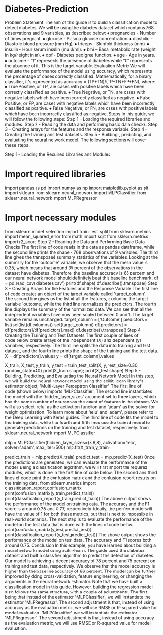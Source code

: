 # Diabetes-Prediction

Problem Statement
The aim of this guide is to build a classification model to detect diabetes. We will be using the diabetes dataset which contains 768 observations and 9 variables, as described below:
⦁	pregnancies - Number of times pregnant.
⦁	glucose - Plasma glucose concentration.
⦁	diastolic - Diastolic blood pressure (mm Hg).
⦁	triceps - Skinfold thickness (mm).
⦁	insulin - Hour serum insulin (mu U/ml).
⦁	bmi – Basal metabolic rate (weight in kg/height in m).
⦁	dpf - Diabetes pedigree function.
⦁	age - Age in years.
⦁	outcome - “1” represents the presence of diabetes while “0” represents the absence of it. This is the target variable.
Evaluation Metric
We will evaluate the performance of the model using accuracy, which represents the percentage of cases correctly classified.
Mathematically, for a binary classifier, it's represented as accuracy = (TP+TN)/(TP+TN+FP+FN), where:
⦁	True Positive, or TP, are cases with positive labels which have been correctly classified as positive.
⦁	True Negative, or TN, are cases with negative labels which have been correctly classified as negative.
⦁	False Positive, or FP, are cases with negative labels which have been incorrectly classified as positive.
⦁	False Negative, or FN, are cases with positive labels which have been incorrectly classified as negative.
Steps
In this guide, we will follow the following steps:
Step 1 - Loading the required libraries and modules.
Step 2 - Reading the data and performing basic data checks.
Step 3 - Creating arrays for the features and the response variable.
Step 4 - Creating the training and test datasets.
Step 5 - Building , predicting, and evaluating the neural network model.
The following sections will cover these steps.

Step 1 - Loading the Required Libraries and Modules
# Import required libraries
import pandas as pd
import numpy as np 
import matplotlib.pyplot as plt
import sklearn
from sklearn.neural_network import MLPClassifier
from sklearn.neural_network import MLPRegressor

# Import necessary modules
from sklearn.model_selection import train_test_split
from sklearn.metrics import mean_squared_error
from math import sqrt
from sklearn.metrics import r2_score
Step 2 - Reading the Data and Performing Basic Data Checks
The first line of code reads in the data as pandas dataframe, while the second line prints the shape - 768 observations of 9 variables. The third line gives the transposed summary statistics of the variables.
Looking at the summary for the 'outcome' variable, we observe that the mean value is 0.35, which means that around 35 percent of the observations in the dataset have diabetes. Therefore, the baseline accuracy is 65 percent and our neural network model should definitely beat this baseline benchmark.
df = pd.read_csv('diabetes.csv') 
print(df.shape)
df.describe().transpose()
Step 3 - Creating Arrays for the Features and the Response Variable
The first line of code creates an object of the target variable called 'target_column'. The second line gives us the list of all the features, excluding the target variable 'outcome, while the third line normalizes the predictors.
The fourth line displays the summary of the normalized data. We can see that all the independent variables have now been scaled between 0 and 1. The target variable remains unchanged.
target_column = ['Outcome'] 
predictors = list(set(list(df.columns))-set(target_column))
df[predictors] = df[predictors]/df[predictors].max()
df.describe().transpose()
Step 4 - Creating the Training and Test Datasets
The first couple of lines of code below create arrays of the independent (X) and dependent (y) variables, respectively. The third line splits the data into training and test dataset, and the fourth line prints the shape of the training and the test data.
X = df[predictors].values
y = df[target_column].values

X_train, X_test, y_train, y_test = train_test_split(X, y, test_size=0.30, random_state=40)
print(X_train.shape); 
print(X_test.shape)
Step 5 - Building, Predicting, and Evaluating the Neural Network Model
In this step, we will build the neural network model using the scikit-learn library's estimator object, 'Multi-Layer Perceptron Classifier'. The first line of code (shown below) imports 'MLPClassifier'.
The second line instantiates the model with the 'hidden_layer_sizes' argument set to three layers, which has the same number of neurons as the count of features in the dataset. We will also select 'relu' as the activation function and 'adam' as the solver for weight optimization. To learn more about 'relu' and 'adam', please refer to the Deep Learning with Keras guides.
The third line of code fits the model to the training data, while the fourth and fifth lines use the trained model to generate predictions on the training and test dataset, respectively.
from sklearn.neural_network import MLPClassifier

mlp = MLPClassifier(hidden_layer_sizes=(8,8,8), activation='relu', solver='adam', max_iter=500)
mlp.fit(X_train,y_train)

predict_train = mlp.predict(X_train)
predict_test = mlp.predict(X_test)
Once the predictions are generated, we can evaluate the performance of the model. Being a classification algorithm, we will first import the required modules, which is done in the first line of code below. The second and third lines of code print the confusion matrix and the confusion report results on the training data.
from sklearn.metrics import classification_report,confusion_matrix
print(confusion_matrix(y_train,predict_train))
print(classification_report(y_train,predict_train))
The above output shows the performance of the model on training data. The accuracy and the F1 score is around 0.78 and 0.77, respectively. Ideally, the perfect model will have the value of 1 for both these metrics, but that is next to impossible in real-world scenarios.
The next step is to evaluate the performance of the model on the test data that is done with the lines of code below.
print(confusion_matrix(y_test,predict_test))
print(classification_report(y_test,predict_test))
The above output shows the performance of the model on test data. The accuracy and F1 scores both around 0.75.
Conclusion
In this example, you have learned about building a neural network model using scikit-learn. The guide used the diabetes dataset and built a classifier algorithm to predict the detection of diabetes.
Our model is achieving a decent accuracy of 78 percent and 75 percent on training and test data, respectively. We observe that the model accuracy is higher than the baseline accuracy of 66 percent. The model can be further improved by doing cross-validation, feature engineering, or changing the arguments in the neural network estimator.
Note that we have built a classification model in this guide. However, building the regression model also follows the same structure, with a couple of adjustments. The first being that instead of the estimator 'MLPClassifier', we will instantiate the estimator 'MLPRegressor'. The second adjustment is that, instead of using accuracy as the evaluation metric, we will use RMSE or R-squared value for model evaluation.
'MLPClassifier', we will instantiate the estimator 'MLPRegressor'. The second adjustment is that, instead of using accuracy as the evaluation metric, we will use RMSE or R-squared value for model evaluation.

